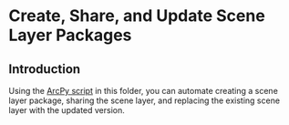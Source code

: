 # Create, Share, and Update Scene Layer Packages

## Introduction
Using the [ArcPy script](SceneLayers.py) in this folder, you can automate creating a scene layer package, sharing the scene layer, and replacing the existing scene layer with the updated version. 
